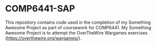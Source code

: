 # COMP6441-SAP

This repository contains code used in the completion of my Something Awesome Project as part of coursework for COMP6441.
My Something Awesome Project is to attempt the OverTheWire Wargames exercises (https://overthewire.org/wargames/). 

